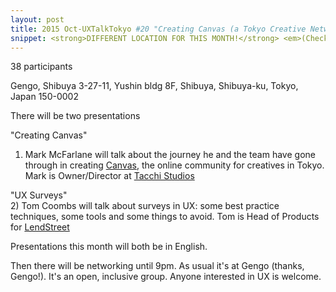 ```yaml
---
layout: post
title: 2015 Oct-UXTalkTokyo #20 "Creating Canvas (a Tokyo Creative Network)" by Mark McFarlane & "UX Surveys" by Tom Coombs
snippet: <strong>DIFFERENT LOCATION FOR THIS MONTH!</strong> <em>(Check the map)</em><br> -
---
```

38 participants

Gengo, Shibuya 3-27-11, Yushin bldg 8F, Shibuya, Shibuya-ku, Tokyo, Japan 150-0002

There will be two presentations

"Creating Canvas"<br>
1) Mark McFarlane will talk about the journey he and the team have gone through in creating [Canvas](http://www.canvas.co.com/), the online community for creatives in Tokyo. Mark is Owner/Director at [Tacchi Studios](http://tacchistudios.com/)

"UX Surveys"<br>
2) Tom Coombs will talk about surveys in UX: some best practice techniques, some tools and some things to avoid. Tom is Head of Products for [LendStreet](http://www.lendstreet.com)

Presentations this month will both be in English.

Then there will be networking until 9pm. As usual it's at Gengo (thanks, Gengo!). It's an open, inclusive group. Anyone interested in UX is welcome.

